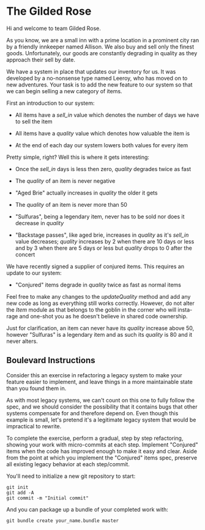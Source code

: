 # The Gilded Rose

Hi and welcome to team Gilded Rose.

As you know, we are a small inn with a prime location in a prominent
city ran by a friendly innkeeper named Allison. We also buy and sell
only the finest goods. Unfortunately, our goods are constantly
degrading in quality as they approach their sell by date.

We have a system in place that updates our inventory for us. It was
developed by a no-nonsense type named Leeroy, who has moved on to new
adventures. Your task is to add the new feature to our system so that
we can begin selling a new category of items.

First an introduction to our system:

- All items have a _sell_in_ value which denotes the number of days we
  have to sell the item

- All items have a _quality_ value which denotes how valuable the
  item is

- At the end of each day our system lowers both values for every item

Pretty simple, right? Well this is where it gets interesting:

- Once the _sell_in_ days is less then zero, _quality_ degrades twice
  as fast

- The _quality_ of an item is never negative

- "Aged Brie" actually increases in _quality_ the older it gets

- The _quality_ of an item is never more than 50

- "Sulfuras", being a legendary item, never has to be sold nor does
  it decrease in _quality_

- "Backstage passes", like aged brie, increases in _quality_ as it's
  _sell_in_ value decreases; _quality_ increases by 2 when there are 10
  days or less and by 3 when there are 5 days or less but _quality_
  drops to 0 after the concert

We have recently signed a supplier of conjured items. This requires
an update to our system:

- "Conjured" items degrade in _quality_ twice as fast as normal items

Feel free to make any changes to the _updateQuality_ method and add
any new code as long as everything still works correctly. However, do
not alter the _Item_ module as that belongs to the goblin in the
corner who will insta-rage and one-shot you as he doesn't believe in
shared code ownership.

Just for clarification, an item can never have its _quality_ increase
above 50, however "Sulfuras" is a legendary item and as such its
_quality_ is 80 and it never alters.

## Boulevard Instructions

Consider this an exercise in refactoring a legacy system to make your
feature easier to implement, and leave things in a more maintainable
state than you found them in.

As with most legacy systems, we can't count on this one to fully
follow the spec, and we should consider the possibility that it
contains bugs that other systems compensate for and therefore depend
on. Even though this example is small, let's pretend it's a
legitimate legacy system that would be impractical to rewrite.

To complete the exercise, perform a gradual, step by step
refactoring, showing your work with micro-commits at each step.
Implement "Conjured" items when the code has improved enough to make it
easy and clear. Aside from the point at which you implement the
"Conjured" items spec, preserve all existing legacy behavior at each
step/commit.

You'll need to initialize a new git repository to start:

```
git init
git add -A
git commit -m "Initial commit"
```

And you can package up a bundle of your completed work with:

```
git bundle create your_name.bundle master
```
